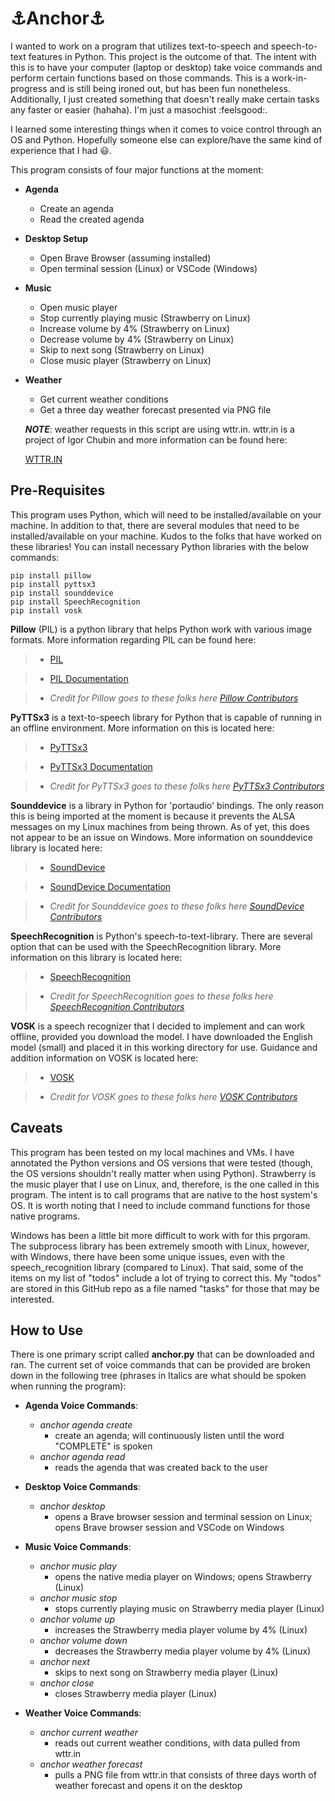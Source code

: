 # :anchor:Anchor:anchor:

I wanted to work on a program that utilizes text-to-speech and speech-to-text features in Python.  This project is the outcome of that.  The intent with this is to have your computer (laptop or desktop) take voice commands and perform certain functions based on those commands.  This is a work-in-progress and is still being ironed out, but has been fun nonetheless.  Additionally, I just created something that doesn't really make certain tasks any faster or easier (hahaha).  I'm just a masochist :feelsgood:.

I learned some interesting things when it comes to voice control through an OS and Python.  Hopefully someone else can explore/have the same kind of experience that I had :smiley:.

This program consists of four major functions at the moment:
- **Agenda**
    - Create an agenda
    - Read the created agenda
- **Desktop Setup**
    - Open Brave Browser (assuming installed)
    - Open terminal session (Linux) or VSCode (Windows)
- **Music**
    - Open music player
    - Stop currently playing music (Strawberry on Linux)
    - Increase volume by 4% (Strawberry on Linux)
    - Decrease volume by 4% (Strawberry on Linux)
    - Skip to next song (Strawberry on Linux)
    - Close music player (Strawberry on Linux)
- **Weather**
    - Get current weather conditions
    - Get a three day weather forecast presented via PNG file

    ***NOTE***: weather requests in this script are using wttr.in.  wttr.in is a project of Igor Chubin and more information can be found here:

    [WTTR.IN](https://github.com/chubin/wttr.in)


## Pre-Requisites

This program uses Python, which will need to be installed/available on your machine.  In addition to that, there are several modules that need to be installed/available on your machine.  Kudos to the folks that have worked on these libraries!  You can install necessary Python libraries with the below commands:

```
pip install pillow
pip install pyttsx3
pip install sounddevice
pip install SpeechRecognition
pip install vosk
```

**Pillow** (PIL) is a python library that helps Python work with various image formats.  More information regarding PIL can be found here:

>- [PIL](https://pypi.org/project/pillow/)

>- [PIL Documentation](https://pillow.readthedocs.io/en/stable/)

>- *Credit for Pillow goes to these folks here [Pillow Contributors](https://github.com/python-pillow/Pillow/graphs/contributors)*

**PyTTSx3** is a text-to-speech library for Python that is capable of running in an offline environment.  More information on this is located here:

>- [PyTTSx3](https://pypi.org/project/pyttsx3/)

>- [PyTTSx3 Documentation](https://pyttsx3.readthedocs.io/en/latest/)

>- *Credit for PyTTSx3 goes to these folks here [PyTTSx3 Contributors](https://github.com/nateshmbhat/pyttsx3/graphs/contributors)*

**Sounddevice** is a library in Python for 'portaudio' bindings.  The only reason this is being imported at the moment is because it prevents the ALSA messages on my Linux machines from being thrown.  As of yet, this does not appear to be an issue on Windows.  More information on sounddevice library is located here:

>- [SoundDevice](https://pypi.org/project/sounddevice/)

>- [SoundDevice Documentation](https://app.readthedocs.org/projects/python-sounddevice/downloads/pdf/latest/)

>- *Credit for Sounddevice goes to these folks here [SoundDevice Contributors](https://github.com/spatialaudio/python-sounddevice/graphs/contributors)*

**SpeechRecognition** is Python's speech-to-text-library.  There are several option that can be used with the SpeechRecognition library.  More information on this library is located here:

>- [SpeechRecognition](https://pypi.org/project/SpeechRecognition/)

>- *Credit for SpeechRecognition goes to these folks here [SpeechRecognition Contributors](https://github.com/Uberi/speech_recognition/graphs/contributors)*

**VOSK** is a speech recognizer that I decided to implement and can work offline, provided you download the model.  I have downloaded the English model (small) and placed it in this working directory for use.  Guidance and addition information on VOSK is located here:

>- [VOSK](https://alphacephei.com/vosk/)

>- *Credit for VOSK goes to these folks here [VOSK Contributors](https://github.com/alphacep/vosk-api/graphs/contributors)*

## Caveats

This program has been tested on my local machines and VMs.  I have annotated the Python versions and OS versions that were tested (though, the OS versions shouldn't really matter when using Python).  Strawberry is the music player that I use on Linux, and, therefore, is the one called in this program.  The intent is to call programs that are native to the host system's OS.  It is worth noting that I need to include command functions for those native programs.

Windows has been a little bit more difficult to work with for this prgoram.  The subprocess library has been extremely smooth with Linux, however, with Windows, there have been some unique issues, even with the speech_recognition library (compared to Linux).  That said, some of the items on my list of "todos" include a lot of trying to correct this.  My "todos" are stored in this GitHub repo as a file named "tasks" for those that may be interested.

## How to Use 

There is one primary script called **anchor.py** that can be downloaded and ran.  The current set of voice commands that can be provided are broken down in the following tree (phrases in Italics are what should be spoken when running the program):
- **Agenda Voice Commands**:
    - *anchor agenda create*
        - create an agenda; will continuously listen until the word "COMPLETE" is spoken
    - *anchor agenda read*
        - reads the agenda that was created back to the user

- **Desktop Voice Commands**:
    - *anchor desktop*
        - opens a Brave browser session and terminal session on Linux; opens Brave browser session and VSCode on Windows

- **Music Voice Commands**:
    - *anchor music play*
        - opens the native media player on Windows; opens Strawberry (Linux)
    - *anchor music stop*
        - stops currently playing music on Strawberry media player (Linux)
    - *anchor volume up*
        - increases the Strawberry media player volume by 4% (Linux)
    - *anchor volume down*
        - decreases the Strawberry media player volume by 4% (Linux)
    - *anchor next*
        - skips to next song on Strawberry media player (Linux)
    - *anchor close*
        - closes Strawberry media player (Linux)

- **Weather Voice Commands**:
    - *anchor current weather*
        - reads out current weather conditions, with data pulled from wttr.in
    - *anchor weather forecast*
        - pulls a PNG file from wttr.in that consists of three days worth of weather forecast and opens it on the desktop
